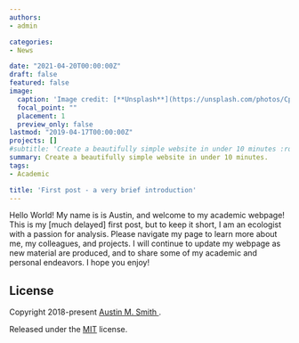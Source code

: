 ```yaml
---
authors:
- admin

categories:
- News

date: "2021-04-20T00:00:00Z"
draft: false
featured: false
image:
  caption: 'Image credit: [**Unsplash**](https://unsplash.com/photos/CpkOjOcXdUY)'
  focal_point: ""
  placement: 1
  preview_only: false
lastmod: "2019-04-17T00:00:00Z"
projects: []
#subtitle: 'Create a beautifully simple website in under 10 minutes :rocket:'
summary: Create a beautifully simple website in under 10 minutes.
tags:
- Academic

title: 'First post - a very brief introduction'
---
```


Hello World!  My name is is Austin, and welcome to my academic webpage! This is my [much delayed] first post, but to keep it short, I am an ecologist with a passion for analysis. Please navigate my page to learn more about me, my colleagues, and projects.  I will continue to update my webpage as new material are produced, and to share some of my academic and personal endeavors. I hope you enjoy!


## License

Copyright 2018-present [Austin M. Smith ](https://amsmith-ecology.netlify.app).

Released under the [MIT](https://github.com/gcushen/hugo-academic/blob/master/LICENSE.md) license.
